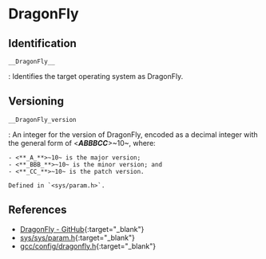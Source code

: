 # DragonFly

## Identification

`__DragonFly__`

:   Identifies the target operating system as DragonFly.

## Versioning

`__DragonFly_version`

:   An integer for the version of DragonFly, encoded as a decimal integer with the general form of <**_ABBBCC_**>~10~, where:

    - <**_A_**>~10~ is the major version;
    - <**_BBB_**>~10~ is the minor version; and
    - <**_CC_**>~10~ is the patch version.

    Defined in `<sys/param.h>`.

## References

- [DragonFly - GitHub](https://github.com/DragonFlyBSD/DragonFlyBSD){:target="_blank"}
- [sys/sys/param.h](https://github.com/DragonFlyBSD/DragonFlyBSD/blob/master/sys/sys/param.h#L257){:target="_blank"}
- [gcc/config/dragonfly.h](https://github.com/gcc-mirror/gcc/blob/master/gcc/config/dragonfly.h#L31){:target="_blank"}
